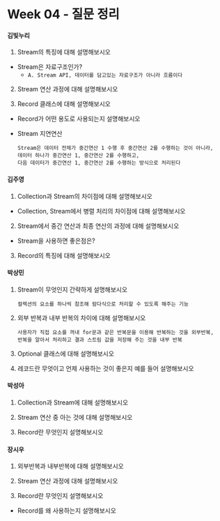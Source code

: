 # Week 04 - 질문 정리

#### 김빛누리

1. Stream의 특징에 대해 설명해보시오
- Stream은 자료구조인가?
    - `A. Stream API, 데이터를 담고있는 자료구조가 아니라 흐름이다`

2. Stream 연산 과정에 대해 설명해보시오

3. Record 클래스에 대해 설명해보시오
- Record가 어떤 용도로 사용되는지 설명해보시오

+ Stream 지연연산
    ```
    Stream은 데이터 전체가 중간연산 1 수행 후 중간연산 2를 수행하는 것이 아니라,
    데이터 하나가 중간연산 1, 중간연산 2를 수행하고,
    다음 데이터가 중간연산 1, 중간연산 2를 수행하는 방식으로 처리된다
    ```

#### 김주영

1. Collection과 Stream의 차이점에 대해 설명해보시오
- Collection, Stream에서 병렬 처리의 차이점에 대해 설명해보시오

2. Stream에서 중간 연산과 최종 연산의 과정에 대해 설명해보시오
- Stream을 사용하면 좋은점은?

3. Record의 특징에 대해 설명해보시오

#### 박상민

1. Stream이 무엇인지 간략하게 설명해보시오
    ```
    컬렉션의 요소를 하나씩 참조해 람다식으로 처리할 수 있도록 해주는 기능
    ```

2. 외부 반복과 내부 반복의 차이에 대해 설명해보시오
    ```
    사용자가 직접 요소를 꺼내 for문과 같은 반복문을 이용해 반복하는 것을 외부반복,
    반복을 알아서 처리하고 결과 스트림 값을 저장해 주는 것을 내부 반복
    ```

3. Optional 클래스에 대해 설명해보시오

4. 레코드란 무엇이고 언제 사용하는 것이 좋은지 예를 들어 설명해보시오

#### 박성아

1. Collection과 Stream에 대해 설명해보시오

2. Stream 연산 중 아는 것에 대해 설명해보시오

3. Record란 무엇인지 설명해보시오

#### 장시우

1. 외부반복과 내부반복에 대해 설명해보시오

2. Stream 연산 과정에 대해 설명해보시오

3. Record란 무엇인지 설명해보시오
- Record를 왜 사용하는지 설명해보시오
